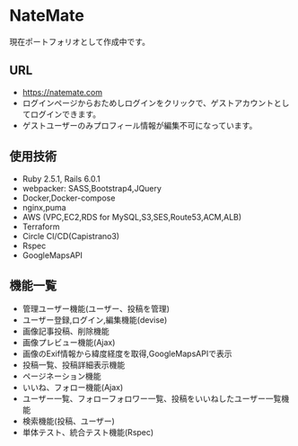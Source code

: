# NateMate
現在ポートフォリオとして作成中です。

## URL
- https://natemate.com
- ログインページからおためしログインをクリックで、ゲストアカウントとしてログインできます。
- ゲストユーザーのみプロフィール情報が編集不可になっています。

## 使用技術
- Ruby 2.5.1, Rails 6.0.1
- webpacker: SASS,Bootstrap4,JQuery
- Docker,Docker-compose
- nginx,puma
- AWS (VPC,EC2,RDS for MySQL,S3,SES,Route53,ACM,ALB)
- Terraform
- Circle CI/CD(Capistrano3)
- Rspec
- GoogleMapsAPI

## 機能一覧
- 管理ユーザー機能(ユーザー、投稿を管理)
- ユーザー登録,ログイン,編集機能(devise)
- 画像記事投稿、削除機能
- 画像プレビュー機能(Ajax)
- 画像のExif情報から緯度経度を取得,GoogleMapsAPIで表示
- 投稿一覧、投稿詳細表示機能
- ページネーション機能
- いいね、フォロー機能(Ajax)
- ユーザー一覧、フォローフォロワー一覧、投稿をいいねしたユーザー一覧機能
- 検索機能(投稿、ユーザー)
- 単体テスト、統合テスト機能(Rspec)
